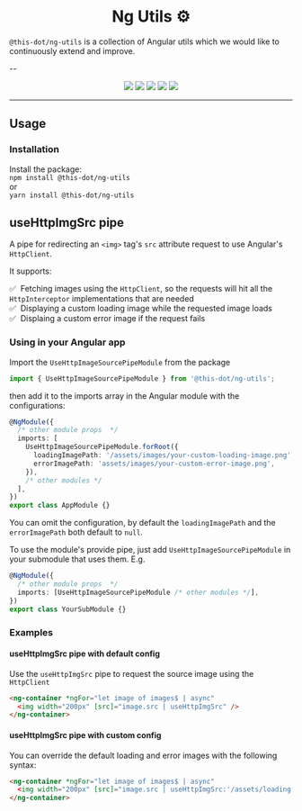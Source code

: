 <h1 align="center">Ng Utils ⚙️</h1>

`@this-dot/ng-utils` is a collection of Angular utils which we would like to continuously extend and improve.

--

<p align="center">
  <a href="https://www.npmjs.com/package/@this-dot/ng-utils"><img src="https://img.shields.io/badge/%40this--dot-%2Fng--utils-blueviolet" /></a>
  <a href="https://www.npmjs.com/package/@this-dot/ng-utils"><img src="https://img.shields.io/npm/v/@this-dot/ng-utils" /></a>
  <a href="https://github.com/thisdot/open-source/actions/workflows/ci.yml?query=branch%3Amain"><img src="https://github.com/thisdot/open-source/actions/workflows/ci.yml/badge.svg" /></a>
  <a href="https://github.com/thisdot/open-source/blob/main/LICENSE.md"><img src="https://img.shields.io/npm/l/@this-dot/ng-utils" /></a>
  <a href="https://github.com/thisdot/open-source/issues"><img src="https://img.shields.io/github/issues/thisdot/open-source" /></a>
</p>

---

## Usage

### Installation

Install the package:  
`npm install @this-dot/ng-utils`  
or  
`yarn install @this-dot/ng-utils`

## useHttpImgSrc pipe

A pipe for redirecting an `<img>` tag's `src` attribute request to use Angular's `HttpClient`.

It supports:

✅ &nbsp;Fetching images using the `HttpClient`, so the requests will hit all the `HttpInterceptor` implementations that are needed <br/>
✅ &nbsp;Displaying a custom loading image while the requested image loads <br/>
✅ &nbsp;Displaing a custom error image if the request fails <br/>

### Using in your Angular app

Import the `UseHttpImageSourcePipeModule` from the package

```typescript
import { UseHttpImageSourcePipeModule } from '@this-dot/ng-utils';
```

then add it to the imports array in the Angular module with the configurations:

```typescript
@NgModule({
  /* other module props  */
  imports: [
    UseHttpImageSourcePipeModule.forRoot({
      loadingImagePath: '/assets/images/your-custom-loading-image.png',
      errorImagePath: 'assets/images/your-custom-error-image.png',
    }),
    /* other modules */
  ],
})
export class AppModule {}
```

You can omit the configuration, by default the `loadingImagePath` and the `errorImagePath` both default to `null`.

To use the module's provide pipe, just add `UseHttpImageSourcePipeModule` in your submodule that uses them. E.g.

```ts
@NgModule({
  /* other module props  */
  imports: [UseHttpImageSourcePipeModule /* other modules */],
})
export class YourSubModule {}
```

### Examples

#### useHttpImgSrc pipe with default config

Use the `useHttpImgSrc` pipe to request the source image using the `HttpClient`

```html
<ng-container *ngFor="let image of images$ | async"
  <img width="200px" [src]="image.src | useHttpImgSrc" />
</ng-container>

```

#### useHttpImgSrc pipe with custom config

You can override the default loading and error images with the following syntax:

```html
<ng-container *ngFor="let image of images$ | async"
  <img width="200px" [src]="image.src | useHttpImgSrc:'/assets/loading.png':'/assets/error.png'" />
</ng-container>

```
